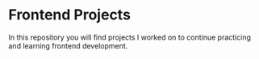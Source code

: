 # Frontend Projects

In this repository you will find projects I worked on to continue practicing and learning frontend development.
